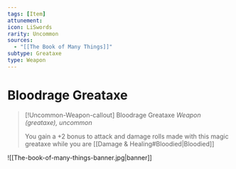 ```yaml
---
tags: [Item]
attunement: 
icon: LiSwords
rarity: Uncommon
sources:
  - "[[The Book of Many Things]]"
subtype: Greataxe
type: Weapon
---
```

# Bloodrage Greataxe

>[!Uncommon-Weapon-callout] Bloodrage Greataxe
>_Weapon (greataxe), uncommon_
>
> You gain a +2 bonus to attack and damage rolls made with this magic greataxe while you are [[Damage & Healing#Bloodied|Bloodied]]

![[The-book-of-many-things-banner.jpg|banner]]
